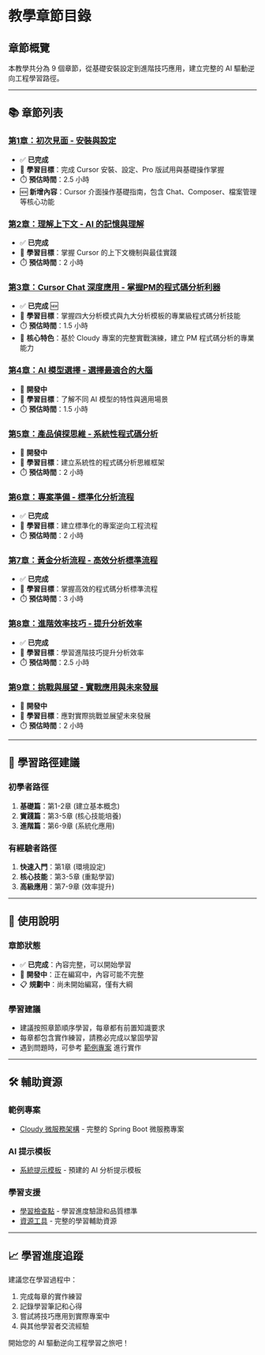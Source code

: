 # 教學章節目錄

## 章節概覽

本教學共分為 9 個章節，從基礎安裝設定到進階技巧應用，建立完整的 AI 驅動逆向工程學習路徑。

---

## 📚 章節列表

### [第1章：初次見面 - 安裝與設定](./01-installation-setup)
- ✅ **已完成**
- 🎯 **學習目標**：完成 Cursor 安裝、設定、Pro 版試用與基礎操作掌握
- ⏱️ **預估時間**：2.5 小時
- 🆕 **新增內容**：Cursor 介面操作基礎指南，包含 Chat、Composer、檔案管理等核心功能

### [第2章：理解上下文 - AI 的記憶與理解](./02-understanding-context)
- ✅ **已完成**
- 🎯 **學習目標**：掌握 Cursor 的上下文機制與最佳實踐
- ⏱️ **預估時間**：2 小時

### [第3章：Cursor Chat 深度應用 - 掌握PM的程式碼分析利器](./03-core-modes)
- ✅ **已完成** 🆕
- 🎯 **學習目標**：掌握四大分析模式與九大分析模板的專業級程式碼分析技能
- ⏱️ **預估時間**：1.5 小時
- 🌟 **核心特色**：基於 Cloudy 專案的完整實戰演練，建立 PM 程式碼分析的專業能力

### [第4章：AI 模型選擇 - 選擇最適合的大腦](./04-model-selection)
- 🚧 **開發中**
- 🎯 **學習目標**：了解不同 AI 模型的特性與適用場景
- ⏱️ **預估時間**：1.5 小時

### [第5章：產品偵探思維 - 系統性程式碼分析](./05-detective-mindset)
- 🚧 **開發中**
- 🎯 **學習目標**：建立系統性的程式碼分析思維框架
- ⏱️ **預估時間**：2 小時

### [第6章：專案準備 - 標準化分析流程](./06-project-preparation)
- ✅ **已完成**
- 🎯 **學習目標**：建立標準化的專案逆向工程流程
- ⏱️ **預估時間**：2 小時

### [第7章：黃金分析流程 - 高效分析標準流程](./07-golden-analysis-flow)
- ✅ **已完成**
- 🎯 **學習目標**：掌握高效的程式碼分析標準流程
- ⏱️ **預估時間**：3 小時

### [第8章：進階效率技巧 - 提升分析效率](./08-advanced-techniques)
- ✅ **已完成**
- 🎯 **學習目標**：學習進階技巧提升分析效率
- ⏱️ **預估時間**：2.5 小時

### [第9章：挑戰與展望 - 實戰應用與未來發展](./09-challenges-future)
- 🚧 **開發中**
- 🎯 **學習目標**：應對實際挑戰並展望未來發展
- ⏱️ **預估時間**：2 小時

---

## 🎯 學習路徑建議

### 初學者路徑
1. **基礎篇**：第1-2章 (建立基本概念)
2. **實踐篇**：第3-5章 (核心技能培養)
3. **進階篇**：第6-9章 (系統化應用)

### 有經驗者路徑
1. **快速入門**：第1章 (環境設定)
2. **核心技能**：第3-5章 (重點學習)
3. **高級應用**：第7-9章 (效率提升)

---

## 📖 使用說明

### 章節狀態
- ✅ **已完成**：內容完整，可以開始學習
- 🚧 **開發中**：正在編寫中，內容可能不完整
- 📋 **規劃中**：尚未開始編寫，僅有大綱

### 學習建議
- 建議按照章節順序學習，每章都有前置知識要求
- 每章都包含實作練習，請務必完成以鞏固學習
- 遇到問題時，可參考 [範例專案](../resources/sample-project) 進行實作

---

## 🛠️ 輔助資源

### 範例專案
- [Cloudy 微服務架構](../resources/sample-project) - 完整的 Spring Boot 微服務專案

### AI 提示模板
- [系統提示模板](../resources/prompts) - 預建的 AI 分析提示模板

### 學習支援
- [學習檢查點](../checkpoints/) - 學習進度驗證和品質標準
- [資源工具](../resources/) - 完整的學習輔助資源

---

## 📈 學習進度追蹤

建議您在學習過程中：
1. 完成每章的實作練習
2. 記錄學習筆記和心得
3. 嘗試將技巧應用到實際專案中
4. 與其他學習者交流經驗

開始您的 AI 驅動逆向工程學習之旅吧！